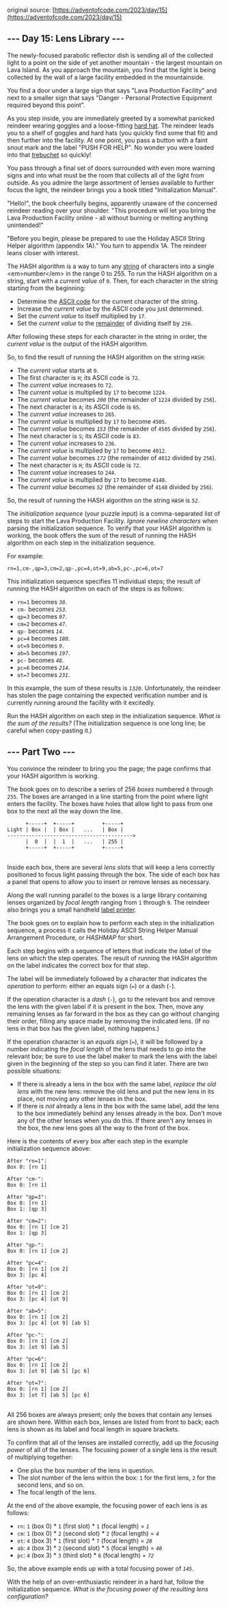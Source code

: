 original source: [https://adventofcode.com/2023/day/15](https://adventofcode.com/2023/day/15)
## --- Day 15: Lens Library ---
The newly-focused parabolic reflector dish is sending all of the collected light to a point on the side of yet another mountain - the largest mountain on Lava Island. As you approach the mountain, you find that the light is being collected by the wall of a large facility embedded in the mountainside.

You find a door under a large sign that says "Lava Production Facility" and next to a smaller sign that says "Danger - Personal Protective Equipment required beyond this point".

As you step inside, you are immediately greeted by a somewhat panicked reindeer wearing goggles and a loose-fitting [hard hat](https://en.wikipedia.org/wiki/Hard_hat). The reindeer leads you to a shelf of goggles and hard hats (you quickly find some that fit) and then further into the facility. At one point, you pass a button with a faint snout mark and the label "PUSH FOR HELP". No wonder you were loaded into that [trebuchet](1) so quickly!

You pass through a final set of doors surrounded with even more warning signs and into what must be the room that collects all of the light from outside. As you admire the large assortment of lenses available to further focus the light, the reindeer brings you a book titled "Initialization Manual".

"Hello!", the book cheerfully begins, apparently unaware of the concerned reindeer reading over your shoulder. "This procedure will let you bring the Lava Production Facility online - all without burning or melting anything unintended!"

"Before you begin, please be prepared to use the Holiday ASCII String Helper algorithm (appendix 1A)." You turn to appendix 1A. The reindeer leans closer with interest.

The HASH algorithm is a way to turn any [string](https://en.wikipedia.org/wiki/String_(computer_science)) of characters into a single <em>number</em> in the range 0 to 255. To run the HASH algorithm on a string, start with a <em>current value</em> of <code>0</code>. Then, for each character in the string starting from the beginning:


 - Determine the [ASCII code](https://en.wikipedia.org/wiki/ASCII#Printable_characters) for the current character of the string.
 - Increase the <em>current value</em> by the ASCII code you just determined.
 - Set the <em>current value</em> to itself multiplied by <code>17</code>.
 - Set the <em>current value</em> to the [remainder](https://en.wikipedia.org/wiki/Modulo) of dividing itself by <code>256</code>.

After following these steps for each character in the string in order, the <em>current value</em> is the output of the HASH algorithm.

So, to find the result of running the HASH algorithm on the string <code>HASH</code>:


 - The <em>current value</em> starts at <code>0</code>.
 - The first character is <code>H</code>; its ASCII code is <code>72</code>.
 - The <em>current value</em> increases to <code>72</code>.
 - The <em>current value</em> is multiplied by <code>17</code> to become <code>1224</code>.
 - The <em>current value</em> becomes <code><em>200</em></code> (the remainder of <code>1224</code> divided by <code>256</code>).
 - The next character is <code>A</code>; its ASCII code is <code>65</code>.
 - The <em>current value</em> increases to <code>265</code>.
 - The <em>current value</em> is multiplied by <code>17</code> to become <code>4505</code>.
 - The <em>current value</em> becomes <code><em>153</em></code> (the remainder of <code>4505</code> divided by <code>256</code>).
 - The next character is <code>S</code>; its ASCII code is <code>83</code>.
 - The <em>current value</em> increases to <code>236</code>.
 - The <em>current value</em> is multiplied by <code>17</code> to become <code>4012</code>.
 - The <em>current value</em> becomes <code><em>172</em></code> (the remainder of <code>4012</code> divided by <code>256</code>).
 - The next character is <code>H</code>; its ASCII code is <code>72</code>.
 - The <em>current value</em> increases to <code>244</code>.
 - The <em>current value</em> is multiplied by <code>17</code> to become <code>4148</code>.
 - The <em>current value</em> becomes <code><em>52</em></code> (the remainder of <code>4148</code> divided by <code>256</code>).

So, the result of running the HASH algorithm on the string <code>HASH</code> is <code><em>52</em></code>.

The <em>initialization sequence</em> (your puzzle input) is a comma-separated list of steps to start the Lava Production Facility. <em>Ignore newline characters</em> when parsing the initialization sequence. To verify that your HASH algorithm is working, the book offers the sum of the result of running the HASH algorithm on each step in the initialization sequence.

For example:

<pre>
<code>rn=1,cm-,qp=3,cm=2,qp-,pc=4,ot=9,ab=5,pc-,pc=6,ot=7</code>
</pre>

This initialization sequence specifies 11 individual steps; the result of running the HASH algorithm on each of the steps is as follows:


 - <code>rn=1</code> becomes <code><em>30</em></code>.
 - <code>cm-</code> becomes <code><em>253</em></code>.
 - <code>qp=3</code> becomes <code><em>97</em></code>.
 - <code>cm=2</code> becomes <code><em>47</em></code>.
 - <code>qp-</code> becomes <code><em>14</em></code>.
 - <code>pc=4</code> becomes <code><em>180</em></code>.
 - <code>ot=9</code> becomes <code><em>9</em></code>.
 - <code>ab=5</code> becomes <code><em>197</em></code>.
 - <code>pc-</code> becomes <code><em>48</em></code>.
 - <code>pc=6</code> becomes <code><em>214</em></code>.
 - <code>ot=7</code> becomes <code><em>231</em></code>.

In this example, the sum of these results is <code><em>1320</em></code>. Unfortunately, the reindeer has stolen the page containing the expected verification number and is currently running around the facility with it excitedly.

Run the HASH algorithm on each step in the initialization sequence. <em>What is the sum of the results?</em> (The initialization sequence is one long line; be careful when copy-pasting it.)


## --- Part Two ---
You convince the reindeer to bring you the page; the page confirms that your HASH algorithm is working.

The book goes on to describe a series of 256 <em>boxes</em> numbered <code>0</code> through <code>255</code>. The boxes are arranged in a line starting from the point where light enters the facility. The boxes have holes that allow light to pass from one box to the next all the way down the line.

<pre>
<code>      +-----+  +-----+         +-----+
Light | Box |  | Box |   ...   | Box |
----------------------------------------->
      |  0  |  |  1  |   ...   | 255 |
      +-----+  +-----+         +-----+
</code>
</pre>

Inside each box, there are several <em>lens slots</em> that will keep a lens correctly positioned to focus light passing through the box. The side of each box has a panel that opens to allow you to insert or remove lenses as necessary.

Along the wall running parallel to the boxes is a large library containing lenses organized by <em>focal length</em> ranging from <code>1</code> through <code>9</code>. The reindeer also brings you a small handheld [label printer](https://en.wikipedia.org/wiki/Label_printer).

The book goes on to explain how to perform each step in the initialization sequence, a process it calls the Holiday ASCII String Helper Manual Arrangement Procedure, or <em>HASHMAP</em> for short.

Each step begins with a sequence of letters that indicate the <em>label</em> of the lens on which the step operates. The result of running the HASH algorithm on the label indicates the correct box for that step.

The label will be immediately followed by a character that indicates the <em>operation</em> to perform: either an equals sign (<code>=</code>) or a dash (<code>-</code>).

If the operation character is a <em>dash</em> (<code>-</code>), go to the relevant box and remove the lens with the given label if it is present in the box. Then, move any remaining lenses as far forward in the box as they can go without changing their order, filling any space made by removing the indicated lens. (If no lens in that box has the given label, nothing happens.)

If the operation character is an <em>equals sign</em> (<code>=</code>), it will be followed by a number indicating the <em>focal length</em> of the lens that needs to go into the relevant box; be sure to use the label maker to mark the lens with the label given in the beginning of the step so you can find it later. There are two possible situations:


 - If there is already a lens in the box with the same label, <em>replace the old lens</em> with the new lens: remove the old lens and put the new lens in its place, not moving any other lenses in the box.
 - If there is <em>not</em> already a lens in the box with the same label, add the lens to the box immediately behind any lenses already in the box. Don't move any of the other lenses when you do this. If there aren't any lenses in the box, the new lens goes all the way to the front of the box.

Here is the contents of every box after each step in the example initialization sequence above:

<pre>
<code>After "rn=1":
Box 0: [rn 1]

After "cm-":
Box 0: [rn 1]

After "qp=3":
Box 0: [rn 1]
Box 1: [qp 3]

After "cm=2":
Box 0: [rn 1] [cm 2]
Box 1: [qp 3]

After "qp-":
Box 0: [rn 1] [cm 2]

After "pc=4":
Box 0: [rn 1] [cm 2]
Box 3: [pc 4]

After "ot=9":
Box 0: [rn 1] [cm 2]
Box 3: [pc 4] [ot 9]

After "ab=5":
Box 0: [rn 1] [cm 2]
Box 3: [pc 4] [ot 9] [ab 5]

After "pc-":
Box 0: [rn 1] [cm 2]
Box 3: [ot 9] [ab 5]

After "pc=6":
Box 0: [rn 1] [cm 2]
Box 3: [ot 9] [ab 5] [pc 6]

After "ot=7":
Box 0: [rn 1] [cm 2]
Box 3: [ot 7] [ab 5] [pc 6]
</code>
</pre>

All 256 boxes are always present; only the boxes that contain any lenses are shown here. Within each box, lenses are listed from front to back; each lens is shown as its label and focal length in square brackets.

To confirm that all of the lenses are installed correctly, add up the <em>focusing power</em> of all of the lenses. The focusing power of a single lens is the result of multiplying together:


 - One plus the box number of the lens in question.
 - The slot number of the lens within the box: <code>1</code> for the first lens, <code>2</code> for the second lens, and so on.
 - The focal length of the lens.

At the end of the above example, the focusing power of each lens is as follows:


 - <code>rn</code>: <code>1</code> (box 0) * <code>1</code> (first slot) * <code>1</code> (focal length) = <code><em>1</em></code>
 - <code>cm</code>: <code>1</code> (box 0) * <code>2</code> (second slot) * <code>2</code> (focal length) = <code><em>4</em></code>
 - <code>ot</code>: <code>4</code> (box 3) * <code>1</code> (first slot) * <code>7</code> (focal length) = <code><em>28</em></code>
 - <code>ab</code>: <code>4</code> (box 3) * <code>2</code> (second slot) * <code>5</code> (focal length) = <code><em>40</em></code>
 - <code>pc</code>: <code>4</code> (box 3) * <code>3</code> (third slot) * <code>6</code> (focal length) = <code><em>72</em></code>

So, the above example ends up with a total focusing power of <code><em>145</em></code>.

With the help of an over-enthusiastic reindeer in a hard hat, follow the initialization sequence. <em>What is the focusing power of the resulting lens configuration?</em>


